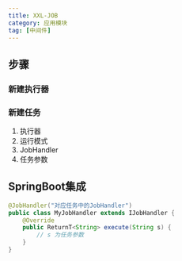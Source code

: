 ```yaml
---
title: XXL-JOB
category: 应用模块
tag: [中间件]
---
```


## 步骤

### 新建执行器

### 新建任务
1. 执行器
2. 运行模式
3. JobHandler
4. 任务参数

## SpringBoot集成
~~~java
@JobHandler("对应任务中的JobHandler")
public class MyJobHandler extends IJobHandler {
    @Override
    public ReturnT<String> execute(String s) {
        // s 为任务参数
    }
}
~~~